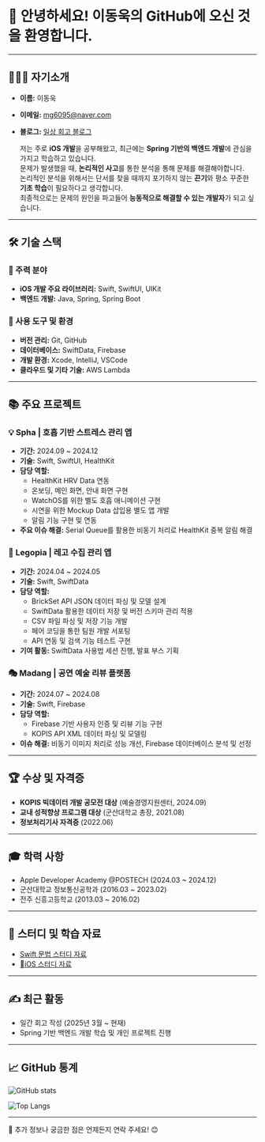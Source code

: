 # 👋 안녕하세요! 이동욱의 GitHub에 오신 것을 환영합니다.

---

## 🙋🏻‍♂️ 자기소개

- **이름:** 이동욱  
- **이메일:** mg6095@naver.com  
- **블로그:** [일상 회고 블로그](https://blog.naver.com/mg6095)

  저는 주로 **iOS 개발**을 공부해왔고, 최근에는 **Spring 기반의 백엔드 개발**에 관심을 가지고 학습하고 있습니다. <br>
  문제가 발생했을 때, **논리적인 사고**를 통한 분석을 통해 문제를 해결해야합니다. <br>
  논리적인 분석을 위해서는 단서를 찾을 때까지 포기하지 않는 **끈기**와 평소 꾸준한 **기초 학습**이 필요하다고 생각합니다. <br>
  최종적으로는 문제의 원인을 파고들어 **능동적으로 해결할 수 있는 개발자**가 되고 싶습니다. <br>

---

## 🛠 기술 스택

### 📌 주력 분야
- **iOS 개발 주요 라이브러리:** Swift, SwiftUI, UIKit
- **백엔드 개발:** Java, Spring, Spring Boot

### 📌 사용 도구 및 환경
- **버전 관리:** Git, GitHub  
- **데이터베이스:** SwiftData, Firebase  
- **개발 환경:** Xcode, IntelliJ, VSCode  
- **클라우드 및 기타 기술:** AWS Lambda

---

## 📚 주요 프로젝트

### 💡 **Spha | 호흡 기반 스트레스 관리 앱**
- **기간:** 2024.09 ~ 2024.12
- **기술:** Swift, SwiftUI, HealthKit
- **담당 역할:**
  - HealthKit HRV Data 연동
  - 온보딩, 메인 화면, 안내 화면 구현
  - WatchOS를 위한 별도 호흡 애니메이션 구현
  - 시연을 위한 Mockup Data 삽입용 별도 앱 개발
  - 알림 기능 구현 및 연동
- **주요 이슈 해결:** Serial Queue를 활용한 비동기 처리로 HealthKit 중복 알림 해결

### 🧩 **Legopia | 레고 수집 관리 앱**
- **기간:** 2024.04 ~ 2024.05
- **기술:** Swift, SwiftData
- **담당 역할:**
  - BrickSet API JSON 데이터 파싱 및 모델 설계
  - SwiftData 활용한 데이터 저장 및 버전 스키마 관리 적용
  - CSV 파일 파싱 및 저장 기능 개발
  - 페어 코딩을 통한 팀원 개발 서포팅
  - API 연동 및 검색 기능 테스트 구현
- **기여 활동:** SwiftData 사용법 세션 진행, 발표 부스 기획

### 🎭 **Madang | 공연 예술 리뷰 플랫폼**
- **기간:** 2024.07 ~ 2024.08
- **기술:** Swift, Firebase
- **담당 역할:**
  - Firebase 기반 사용자 인증 및 리뷰 기능 구현
  - KOPIS API XML 데이터 파싱 및 모델링
- **이슈 해결:** 비동기 이미지 처리로 성능 개선, Firebase 데이터베이스 분석 및 선정

---

## 🏆 수상 및 자격증

- **KOPIS 빅데이터 개발 공모전 대상** (예술경영지원센터, 2024.09)
- **교내 성적향상 프로그램 대상** (군산대학교 총장, 2021.08)
- **정보처리기사 자격증** (2022.06)

---

## 🎓 학력 사항

- Apple Developer Academy @POSTECH (2024.03 ~ 2024.12)
- 군산대학교 정보통신공학과 (2016.03 ~ 2023.02)
- 전주 신흥고등학교 (2013.03 ~ 2016.02)

---

## 📖 스터디 및 학습 자료

- [Swift 문법 스터디 자료](https://www.naver.com)
- [iOS 스터디 자료](https://www.naver.com)

---

## ✍️ 최근 활동

- 일간 회고 작성 (2025년 3월 ~ 현재)
- Spring 기반 백엔드 개발 학습 및 개인 프로젝트 진행

---

## 📈 GitHub 통계

![GitHub stats](https://github-readme-stats.vercel.app/api?username=[chanel0222]&show_icons=true&theme=github_dark)

![Top Langs](https://github-readme-stats.vercel.app/api/top-langs/?username=[chanel0222@naver.com]&layout=compact&theme=github_dark)

---

💬 추가 정보나 궁금한 점은 언제든지 연락 주세요! 😊
